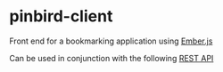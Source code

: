 # pinbird-client
Front end for a bookmarking application using [Ember.js](http://emberjs.com/)

Can be used in conjunction with the following [REST API](https://github.com/xorrr/freezing-octo-hipster)